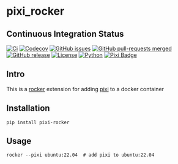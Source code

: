 # pixi_rocker



## Continuous Integration Status

[![Ci](https://github.com/blooop/pixi_rocker/actions/workflows/ci.yml/badge.svg?branch=main)](https://github.com/blooop/pixi_rocker/actions/workflows/ci.yml?query=branch%3Amain)
[![Codecov](https://codecov.io/gh/blooop/pixi_rocker/branch/main/graph/badge.svg?token=Y212GW1PG6)](https://codecov.io/gh/blooop/pixi_rocker)
[![GitHub issues](https://img.shields.io/github/issues/blooop/pixi_rocker.svg)](https://GitHub.com/blooop/pixi_rocker/issues/)
[![GitHub pull-requests merged](https://badgen.net/github/merged-prs/blooop/pixi_rocker)](https://github.com/blooop/pixi_rocker/pulls?q=is%3Amerged)
[![GitHub release](https://img.shields.io/github/release/blooop/pixi_rocker.svg)](https://GitHub.com/blooop/pixi_rocker/releases/)
[![License](https://img.shields.io/pypi/l/bencher)](https://opensource.org/license/mit/)
[![Python](https://img.shields.io/badge/python-3.10%20%7C%203.11%20%7C%203.12-blue)](https://www.python.org/downloads/)
[![Pixi Badge](https://img.shields.io/endpoint?url=https://raw.githubusercontent.com/prefix-dev/pixi/main/assets/badge/v0.json)](https://pixi.sh)

## Intro

This is a [rocker](https://github.com/tfoote/rocker) extension for adding [pixi](https://pixi.sh) to a docker container

## Installation

```
pip install pixi-rocker
```

## Usage

```
rocker --pixi ubuntu:22.04  # add pixi to ubuntu:22.04
```
